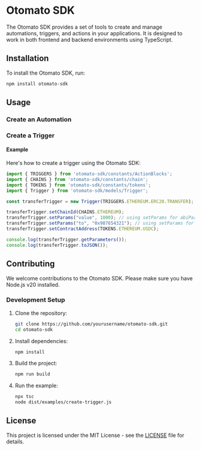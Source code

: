 
# Otomato SDK

The Otomato SDK provides a set of tools to create and manage automations, triggers, and actions in your applications. It is designed to work in both frontend and backend environments using TypeScript.

## Installation

To install the Otomato SDK, run:

```bash
npm install otomato-sdk
```

## Usage

### Create an Automation

### Create a Trigger

#### Example

Here's how to create a trigger using the Otomato SDK:

```typescript
import { TRIGGERS } from 'otomato-sdk/constants/ActionBlocks';
import { CHAINS } from 'otomato-sdk/constants/chain';
import { TOKENS } from 'otomato-sdk/constants/tokens';
import { Trigger } from 'otomato-sdk/models/Trigger';

const transferTrigger = new Trigger(TRIGGERS.ETHEREUM.ERC20.TRANSFER);

transferTrigger.setChainId(CHAINS.ETHEREUM);
transferTrigger.setParams("value", 1000); // using setParams for abiParams.value
transferTrigger.setParams("to", "0x987654321"); // using setParams for abiParams.to
transferTrigger.setContractAddress(TOKENS.ETHEREUM.USDC);

console.log(transferTrigger.getParameters());
console.log(transferTrigger.toJSON());
```

## Contributing

We welcome contributions to the Otomato SDK. Please make sure you have Node.js v20 installed.

### Development Setup

1. Clone the repository:
    ```bash
    git clone https://github.com/yourusername/otomato-sdk.git
    cd otomato-sdk
    ```

2. Install dependencies:
    ```bash
    npm install
    ```

3. Build the project:
    ```bash
    npm run build
    ```

4. Run the example:
    ```bash
    npx tsc
    node dist/examples/create-trigger.js
    ```

## License

This project is licensed under the MIT License - see the [LICENSE](LICENSE) file for details.
